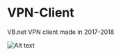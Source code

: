 # VPN-Client
VB.net VPN client made in 2017-2018

![Alt text](https://i.gyazo.com/db4f165e2dab25751845b97ea3e19a85.png?raw=true "Title")

